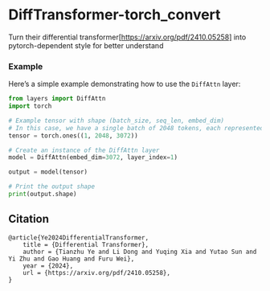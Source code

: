 # DiffTransformer-torch_convert

Turn their differential transformer[https://arxiv.org/pdf/2410.05258] into pytorch-dependent style for better understand

### Example

Here’s a simple example demonstrating how to use the `DiffAttn` layer:

```python
from layers import DiffAttn
import torch

# Example tensor with shape (batch_size, seq_len, embed_dim)
# In this case, we have a single batch of 2048 tokens, each represented by a 3072-dimensional embedding
tensor = torch.ones((1, 2048, 3072))

# Create an instance of the DiffAttn layer
model = DiffAttn(embed_dim=3072, layer_index=1)

output = model(tensor)

# Print the output shape
print(output.shape)
```

## Citation

    @article{Ye2024DifferentialTransformer,
        title = {Differential Transformer},
        author = {Tianzhu Ye and Li Dong and Yuqing Xia and Yutao Sun and Yi Zhu and Gao Huang and Furu Wei},
        year = {2024},
        url = {https://arxiv.org/pdf/2410.05258},
    }
